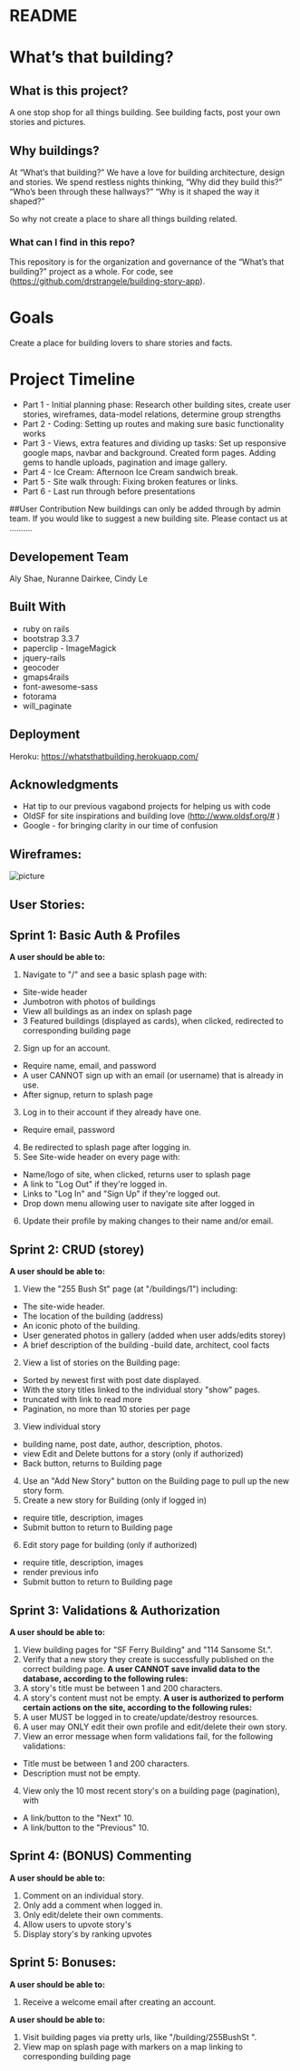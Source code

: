 # README

# What’s that building?

## What is this project?
A one stop shop for all things building. See building facts, post your own stories and pictures.

## Why buildings?
At “What’s that building?” We have a love for building architecture, design and stories. We spend restless nights thinking, “Why did they build this?” “Who’s been through these hallways?” “Why is it shaped the way it shaped?”

So why not create a place to share all things building related.  

### What can I find in this repo?
This repository is for the organization and governance of the “What’s that building?” project as a whole. For code, see (https://github.com/drstrangele/building-story-app).

# Goals
Create a place for building lovers to share stories and facts.

# Project Timeline
* Part 1 - Initial planning phase: Research other building sites, create user stories, wireframes, data-model relations, determine group strengths
* Part 2 - Coding: Setting up routes and making sure basic functionality works
* Part 3  - Views, extra features and dividing up tasks: Set up responsive google maps, navbar and background. Created form pages. Adding gems to handle uploads, pagination and image gallery.
* Part 4 - Ice Cream: Afternoon Ice Cream sandwich break.
* Part 5 - Site walk through: Fixing broken features or links.
* Part 6 - Last run through before presentations

##User Contribution
New buildings can only be added through by admin team. If you would like to suggest a new building site. Please contact us at ……….

## Developement Team
Aly Shae,  Nuranne Dairkee, Cindy Le

## Built With
* ruby on rails
* bootstrap 3.3.7
* paperclip - ImageMagick
* jquery-rails
* geocoder
* gmaps4rails
* font-awesome-sass
* fotorama
* will_paginate

## Deployment
Heroku: https://whatsthatbuilding.herokuapp.com/

## Acknowledgments
* Hat tip to our previous vagabond projects for helping us with code
* OldSF for site inspirations and building love (http://www.oldsf.org/# )
* Google - for bringing clarity in our time of confusion

## Wireframes:
![picture](wireframes.jpg)

## User Stories:
## Sprint 1: Basic Auth & Profiles
**A user should be able to:**
1. Navigate to "/" and see a basic splash page with:
  * Site-wide header 
  * Jumbotron with photos of buildings
  * View all buildings as an index on splash page
  * 3 Featured buildings (displayed as cards), when clicked, redirected to corresponding building page 
2. Sign up for an account.
  * Require name, email, and password
  *  A user CANNOT sign up with an email (or username) that is already in use.
  * After signup, return to splash page
3. Log in to their account if they already have one.
  * Require email, password
4. Be redirected to splash page after logging in.
5. See Site-wide header on every page with:
  * Name/logo of site, when clicked, returns user to splash page
  * A link to "Log Out" if they're logged in.
  * Links to "Log In" and "Sign Up" if they're logged out.
  * Drop down menu allowing user to navigate site after logged in
6. Update their profile by making changes to their name and/or email.

## Sprint 2: CRUD (storey)
**A user should be able to:**
1. View the "255 Bush St" page (at "/buildings/1") including:
  * The site-wide header.
  * The location of the building (address)
  * An iconic photo of the building.
  * User generated photos in gallery (added when user adds/edits storey)
  * A brief description of the building
    -build date, architect, cool facts
2. View a list of stories on the Building page:
  * Sorted by newest first with post date displayed.
  * With the story titles linked to the individual story "show" pages.
  * truncated with link to read more
  * Pagination, no more than 10 stories per page
3. View individual story
  * building name, post date, author, description, photos.
  * view Edit and Delete buttons for a story (only if authorized)
  * Back button, returns to Building page
4. Use an "Add New Story" button on the Building page to pull up the new story form.
5. Create a new story for Building (only if logged in)
  * require title, description, images
  * Submit button to return to Building page
6. Edit story page for building (only if authorized)
  * require title, description, images
  * render previous info 
  * Submit button to return to Building page

## Sprint 3: Validations & Authorization
**A user should be able to:**
1. View building pages for "SF Ferry Building" and "114 Sansome St.".
2. Verify that a new story they create is successfully published on the correct building page.
**A user CANNOT save invalid data to the database, according to the following rules:**
1. A story's title must be between 1 and 200 characters.
2. A story's content must not be empty.
**A user is authorized to perform certain actions on the site, according to the following rules:**
1. A user MUST be logged in to create/update/destroy resources.
2. A user may ONLY edit their own profile and edit/delete their own story.
3. View an error message when form validations fail, for the following validations:
  * Title must be between 1 and 200 characters.
  * Description must not be empty.
4. View only the 10 most recent story's on a building page (pagination), with
  * A link/button to the "Next" 10.
  * A link/button to the "Previous" 10.

## Sprint 4: (BONUS) Commenting
**A user should be able to:**
1. Comment on an individual story.
2. Only add a comment when logged in.
3. Only edit/delete their own comments.
4. Allow users to upvote story's
4. Display story's by ranking upvotes

## Sprint 5: Bonuses:
**A user should be able to:**
1. Receive a welcome email after creating an account.

**A user should be able to:**
1. Visit building pages via pretty urls, like "/building/255BushSt ".
2. View map on splash page with markers on a map linking to corresponding building page
